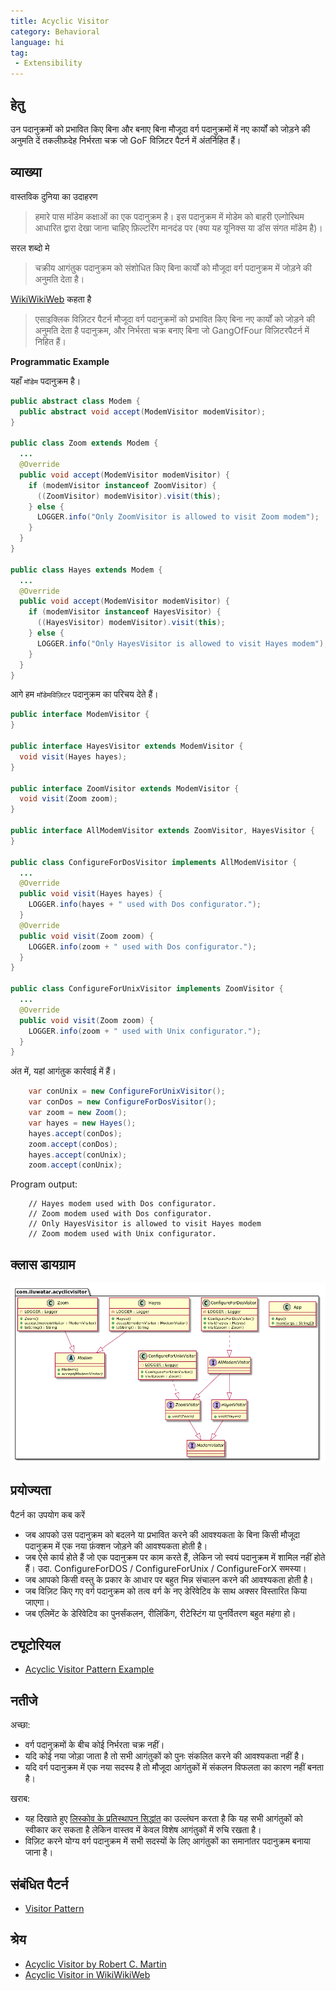 ```yaml
---
title: Acyclic Visitor
category: Behavioral
language: hi
tag:
 - Extensibility
---
```


## हेतु

उन पदानुक्रमों को प्रभावित किए बिना और बनाए बिना मौजूदा वर्ग पदानुक्रमों में नए कार्यों को जोड़ने की अनुमति दें
तकलीफ़देह निर्भरता चक्र जो GoF विज़िटर पैटर्न में अंतर्निहित हैं।

## व्याख्या

वास्तविक दुनिया का उदाहरण


> हमारे पास मॉडेम कक्षाओं का एक पदानुक्रम है। इस पदानुक्रम में मोडेम को बाहरी एल्गोरिथम आधारित द्वारा देखा जाना चाहिए
> फ़िल्टरिंग मानदंड पर (क्या यह यूनिक्स या डॉस संगत मॉडेम है)। 

सरल शब्दो मे

> चक्रीय आगंतुक पदानुक्रम को संशोधित किए बिना कार्यों को मौजूदा वर्ग पदानुक्रम में जोड़ने की अनुमति देता है।

[WikiWikiWeb](https://wiki.c2.com/?AcyclicVisitor) कहता है


> एसाइक्लिक विज़िटर पैटर्न मौजूदा वर्ग पदानुक्रमों को प्रभावित किए बिना नए कार्यों को जोड़ने की अनुमति देता है
> पदानुक्रम, और निर्भरता चक्र बनाए बिना जो GangOfFour विज़िटरपैटर्न में निहित हैं।

**Programmatic Example**

यहाँ `मॉडेम` पदानुक्रम है।

```java
public abstract class Modem {
  public abstract void accept(ModemVisitor modemVisitor);
}

public class Zoom extends Modem {
  ...
  @Override
  public void accept(ModemVisitor modemVisitor) {
    if (modemVisitor instanceof ZoomVisitor) {
      ((ZoomVisitor) modemVisitor).visit(this);
    } else {
      LOGGER.info("Only ZoomVisitor is allowed to visit Zoom modem");
    }
  }
}

public class Hayes extends Modem {
  ...
  @Override
  public void accept(ModemVisitor modemVisitor) {
    if (modemVisitor instanceof HayesVisitor) {
      ((HayesVisitor) modemVisitor).visit(this);
    } else {
      LOGGER.info("Only HayesVisitor is allowed to visit Hayes modem");
    }
  }
}
```


आगे हम `मॉडेमविज़िटर` पदानुक्रम का परिचय देते हैं।

```java
public interface ModemVisitor {
}

public interface HayesVisitor extends ModemVisitor {
  void visit(Hayes hayes);
}

public interface ZoomVisitor extends ModemVisitor {
  void visit(Zoom zoom);
}

public interface AllModemVisitor extends ZoomVisitor, HayesVisitor {
}

public class ConfigureForDosVisitor implements AllModemVisitor {
  ...
  @Override
  public void visit(Hayes hayes) {
    LOGGER.info(hayes + " used with Dos configurator.");
  }
  @Override
  public void visit(Zoom zoom) {
    LOGGER.info(zoom + " used with Dos configurator.");
  }
}

public class ConfigureForUnixVisitor implements ZoomVisitor {
  ...
  @Override
  public void visit(Zoom zoom) {
    LOGGER.info(zoom + " used with Unix configurator.");
  }
}
```

अंत में, यहां आगंतुक कार्रवाई में हैं।

```java
    var conUnix = new ConfigureForUnixVisitor();
    var conDos = new ConfigureForDosVisitor();
    var zoom = new Zoom();
    var hayes = new Hayes();
    hayes.accept(conDos);
    zoom.accept(conDos);
    hayes.accept(conUnix);
    zoom.accept(conUnix);   
```

Program output:

```
    // Hayes modem used with Dos configurator.
    // Zoom modem used with Dos configurator.
    // Only HayesVisitor is allowed to visit Hayes modem
    // Zoom modem used with Unix configurator.
```

## क्लास डायग्राम

![alt text](../../../acyclic-visitor/etc/acyclic-visitor.png "Acyclic Visitor")

## प्रयोज्यता

पैटर्न का उपयोग कब करें

* जब आपको उस पदानुक्रम को बदलने या प्रभावित करने की आवश्यकता के बिना किसी मौजूदा पदानुक्रम में एक नया फ़ंक्शन जोड़ने की आवश्यकता होती है।
* जब ऐसे कार्य होते हैं जो एक पदानुक्रम पर काम करते हैं, लेकिन जो स्वयं पदानुक्रम में शामिल नहीं होते हैं। उदा. ConfigureForDOS / ConfigureForUnix / ConfigureForX समस्या।
* जब आपको किसी वस्तु के प्रकार के आधार पर बहुत भिन्न संचालन करने की आवश्यकता होती है।
* जब विज़िट किए गए वर्ग पदानुक्रम को तत्व वर्ग के नए डेरिवेटिव के साथ अक्सर विस्तारित किया जाएगा।
* जब एलिमेंट के डेरिवेटिव का पुनर्संकलन, रीलिंकिंग, रीटेस्टिंग या पुनर्वितरण बहुत महंगा हो।

## ट्यूटोरियल

* [Acyclic Visitor Pattern Example](https://codecrafter.blogspot.com/2012/12/the-acyclic-visitor-pattern.html)

## नतीजे


अच्छा:

* वर्ग पदानुक्रमों के बीच कोई निर्भरता चक्र नहीं।
* यदि कोई नया जोड़ा जाता है तो सभी आगंतुकों को पुनः संकलित करने की आवश्यकता नहीं है।
* यदि वर्ग पदानुक्रम में एक नया सदस्य है तो मौजूदा आगंतुकों में संकलन विफलता का कारण नहीं बनता है।


खराब:

* यह दिखाते हुए [लिस्कोव के प्रतिस्थापन सिद्धांत](https://java-design-patterns.com/principles/#liskov-substitution-principle) का उल्लंघन करता है कि यह सभी आगंतुकों को स्वीकार कर सकता है लेकिन वास्तव में केवल विशेष आगंतुकों में रुचि रखता है।
* विज़िट करने योग्य वर्ग पदानुक्रम में सभी सदस्यों के लिए आगंतुकों का समानांतर पदानुक्रम बनाया जाना है।

## संबंधित पैटर्न

* [Visitor Pattern](https://java-design-patterns.com/patterns/visitor/)

## श्रेय

* [Acyclic Visitor by Robert C. Martin](http://condor.depaul.edu/dmumaugh/OOT/Design-Principles/acv.pdf)
* [Acyclic Visitor in WikiWikiWeb](https://wiki.c2.com/?AcyclicVisitor)
